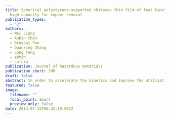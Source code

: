 ```yaml
---
title: Spherical polystyrene-supported chitosan thin film of fast kinetics and
  high capacity for copper removal
publication_types:
  - "2"
authors:
  - Wei Jiang
  - Xubin Chen
  - Bingcai Pan
  - Quanxing Zhang
  - Long Teng
  - admin
  - Lu Liu
publication: Journal of hazardous materials
publication_short: JHM
draft: false
abstract: In order to accelerate the kinetics and improve the utilization of the surface active groups of chitosan (CS) for heavy metal ion removal, sub-micron-sized polystyrene supported chitosan thin-film was synthesized by the electrostatic assembly method. Glutaraldehyde was used as cross-linking agent. Chitosan thin-film was well coated onto the surface of the polystyrene (PS) beads characterized by scanning electron microscopy (SEM) and energy dispersive X-ray (EDX). Their adsorption toward Cu(II) ions was investigated as a function of solution pH, degree of cross-linking, equilibrium Cu(II) ions concentration and contact time. The maximum adsorptive capacity of PS–CS was 99.8 mg/g in the adsorption isotherm study. More attractively, the adsorption equilibrium was achieved in 10 min, which showed superior properties among similar adsorbents. Continuous adsorption–desorption cyclic results demonstrated that Cu(II)-loaded PS–CS can be effectively regenerated by a hydrochloric acid solution (HCl), and the regenerated composite beads could be employed for repeated use without significant capacity loss, indicating the good stability of the adsorbents. The XPS analysis confirmed that the adsorption process was due to surface complexes with atoms of chitosan. Generally, PS beads could be employed as a promising host to fabricate efficient composites that originated from chitosan or other bio-sorbents for environmental remediation.
featured: false
image:
  filename: ""
  focal_point: Smart
  preview_only: false
date: 2014-07-15T06:32:19.907Z
---
```

